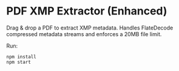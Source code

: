 # PDF XMP Extractor (Enhanced)

Drag & drop a PDF to extract XMP metadata. Handles FlateDecode compressed metadata streams and enforces a 20MB file limit.

Run:

```
npm install
npm start
```

